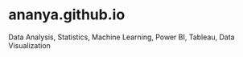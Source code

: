# ananya.github.io
Data Analysis, Statistics, Machine Learning, Power BI, Tableau, Data Visualization
